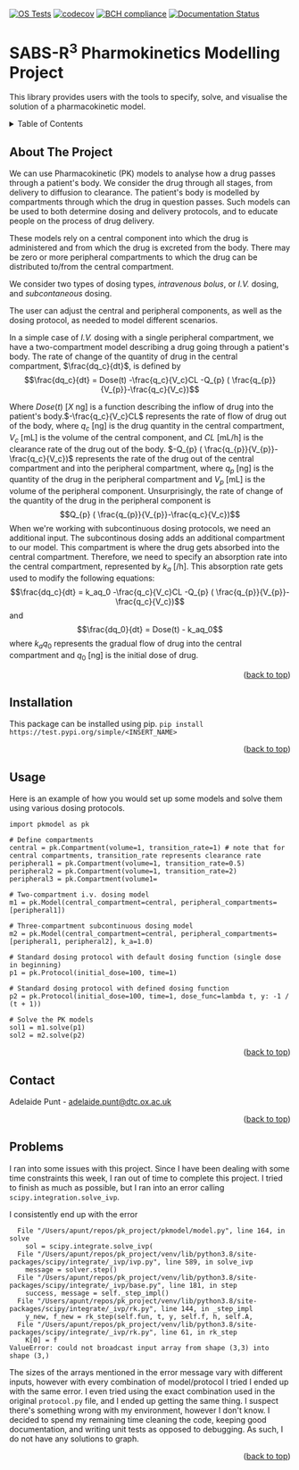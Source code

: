 
[![OS Tests](https://github.com/adpunt/pk_project/actions/workflows/environment_testing.yml/badge.svg)](https://github.com/adpunt/pk_project)
[![codecov](https://codecov.io/gh/adpunt/pk_project/branch/master/graph/badge.svg?token=73FHW8GEAI)](https://codecov.io/gh/adpunt/pk_project)
[![BCH compliance](https://bettercodehub.com/edge/badge/adpunt/pk_project?branch=master)](https://bettercodehub.com/)
[![Documentation Status](https://readthedocs.org/projects/pk-project-apunt/badge/?version=latest)](https://pk-project-apunt.readthedocs.io/en/latest/?badge=latest)


# SABS-R<sup>3</sup> Pharmokinetics Modelling Project

This library provides users with the tools to specify, solve, and visualise the solution of a pharmacokinetic model.

<!-- TABLE OF CONTENTS -->
<details>
  <summary>Table of Contents</summary>
  <ol>
    <li>
      <a href="#about-the-project">About The Project</a>
    <li>
      <a href="#getting-started">Getting Started</a>
      <ul>
        <li><a href="#installation">Installation</a></li>
        <li><a href="#sample-code">Sample Code</a></li>
      </ul>
    </li>
    <li><a href="#usage">Usage</a></li>
    <li><a href="#contact">Contact</a></li>
    <li><a href="#troubleshooting">Problems</a></li>
  </ol>
</details>

  
<!-- ABOUT THE PROJECT -->
## About The Project

We can use Pharmacokinetic (PK) models to analyse how a drug passes through a patient's body. We consider the drug through all stages, from delivery to diffusion to clearance. The patient's body is modelled by compartments through which the drug in question passes. Such models can be used to both determine dosing and delivery protocols, and to educate people on the process of drug delivery. 

These models rely on a central component into which the drug is administered and from which the drug is excreted from the body. There may be zero or more peripheral compartments to which the drug can be distributed to/from the central compartment. 

We consider two types of dosing types, *intravenous bolus*, or *I.V.* dosing, and *subcontaneous* dosing. 

The user can adjust the central and peripheral components, as well as the dosing protocol, as needed to model different scenarios. 

In a simple case of *I.V.* dosing with a single peripheral compartment, we have a two-compartment model describing a drug going through a patient's body. The rate of change of the quantity of drug in the central compartment, $\frac{dq_c}{dt}$, is defined by 
$$\frac{dq_c}{dt} = Dose(t) -\frac{q_c}{V_c}CL -Q_{p} ( \frac{q_{p}}{V_{p}}-\frac{q_c}{V_c})$$

Where $Dose(t)$ [$X$ ng] is a function describing the inflow of drug into the patient's body.$-\frac{q_c}{V_c}CL$ represents the rate of  flow of drug out of the body, where $q_c$ [ng] is the drug quantity in the central compartment, $V_c$ [mL] is the volume of the central component, and $CL$ [mL/h] is the clearance rate of the drug out of the body. $-Q_{p} ( \frac{q_{p}}{V_{p}}-\frac{q_c}{V_c})$ represents the rate of the drug out of the central compartment and into the peripheral compartment, where $q_{p}$ [ng] is the quantity of the drug in the peripheral compartment and $V_p$ [mL] is the volume of the peripheral component. Unsurprisingly, the rate of change of the quantity of the drug in the peripheral component is 
$$Q_{p} ( \frac{q_{p}}{V_{p}}-\frac{q_c}{V_c})$$
When we're working with subcontinuous dosing protocols, we need an additional input. The subcontinous dosing adds an additional compartment to our model. This compartment is where the drug gets absorbed into the central compartment. Therefore, we need to specify an absorption rate into the central compartment, represented by $k_a$ [/h]. This absorption rate gets used to modify the following equations: 
$$\frac{dq_c}{dt} = k_aq_0 -\frac{q_c}{V_c}CL -Q_{p} ( \frac{q_{p}}{V_{p}}-\frac{q_c}{V_c})$$ and 
$$\frac{dq_0}{dt} = Dose(t) - k_aq_0$$
where $k_aq_0$ represents the gradual flow of drug into the central compartment and $q_0$ [ng] is the initial dose of drug.
<p align="right">(<a href="#readme-top">back to top</a>)</p>


<!-- INSTALLATION -->
## Installation



This package can be installed using pip. 
```pip install https://test.pypi.org/simple/<INSERT_NAME>```

<p align="right">(<a href="#readme-top">back to top</a>)</p>

<!-- USAGE EXAMPLES -->
## Usage


Here is an example of how you would set up some models and solve them using various dosing protocols.

```
import pkmodel as pk

# Define compartments
central = pk.Compartment(volume=1, transition_rate=1) # note that for central compartments, transition_rate represents clearance rate
peripheral1 = pk.Compartment(volume=1, transition_rate=0.5)
peripheral2 = pk.Compartment(volume=1, transition_rate=2)
peripheral3 = pk.Compartment(volume1=

# Two-compartment i.v. dosing model
m1 = pk.Model(central_compartment=central, peripheral_compartments=[peripheral1])

# Three-compartment subcontinuous dosing model
m2 = pk.Model(central_compartment=central, peripheral_compartments=[peripheral1, peripheral2], k_a=1.0)

# Standard dosing protocol with default dosing function (single dose in beginning)
p1 = pk.Protocol(initial_dose=100, time=1)

# Standard dosing protocol with defined dosing function
p2 = pk.Protocol(initial_dose=100, time=1, dose_func=lambda t, y: -1 / (t + 1))

# Solve the PK models
sol1 = m1.solve(p1)
sol2 = m2.solve(p2)
```


<p align="right">(<a href="#readme-top">back to top</a>)</p>

<!-- CONTACT -->
## Contact

Adelaide Punt - adelaide.punt@dtc.ox.ac.uk
<p align="right">(<a href="#readme-top">back to top</a>)</p>



<!-- Problems -->
## Problems

I ran into some issues with this project. Since I have been dealing with some time constraints this week, I ran out of time to complete this project. I tried to finish as much as possible, but I ran into an error calling `scipy.integration.solve_ivp`. 

I consistently end up with the error
```
  File "/Users/apunt/repos/pk_project/pkmodel/model.py", line 164, in solve
    sol = scipy.integrate.solve_ivp(
  File "/Users/apunt/repos/pk_project/venv/lib/python3.8/site-packages/scipy/integrate/_ivp/ivp.py", line 589, in solve_ivp
    message = solver.step()
  File "/Users/apunt/repos/pk_project/venv/lib/python3.8/site-packages/scipy/integrate/_ivp/base.py", line 181, in step
    success, message = self._step_impl()
  File "/Users/apunt/repos/pk_project/venv/lib/python3.8/site-packages/scipy/integrate/_ivp/rk.py", line 144, in _step_impl
    y_new, f_new = rk_step(self.fun, t, y, self.f, h, self.A,
  File "/Users/apunt/repos/pk_project/venv/lib/python3.8/site-packages/scipy/integrate/_ivp/rk.py", line 61, in rk_step
    K[0] = f
ValueError: could not broadcast input array from shape (3,3) into shape (3,)
```

The sizes of the arrays mentioned in the error message vary with different inputs, however with every combination of model/protocol I tried I ended up with the same error. I even tried using the exact combination used in the original `protocol.py` file, and I ended up getting the same thing. I suspect there's something wrong with my environment, however I don't know. I decided to spend my remaining time cleaning the code, keeping good documentation, and writing unit tests as opposed to debugging. As such, I do not have any solutions to graph. 

<p align="right">(<a href="#readme-top">back to top</a>)</p>

